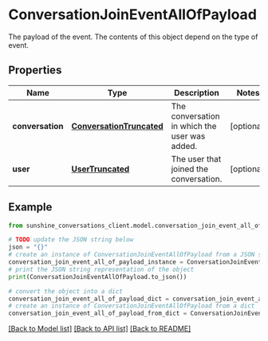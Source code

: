 # ConversationJoinEventAllOfPayload

The payload of the event. The contents of this object depend on the type of event.

## Properties

Name | Type | Description | Notes
------------ | ------------- | ------------- | -------------
**conversation** | [**ConversationTruncated**](ConversationTruncated.md) | The conversation in which the user was added. | [optional] 
**user** | [**UserTruncated**](UserTruncated.md) | The user that joined the conversation. | [optional] 

## Example

```python
from sunshine_conversations_client.model.conversation_join_event_all_of_payload import ConversationJoinEventAllOfPayload

# TODO update the JSON string below
json = "{}"
# create an instance of ConversationJoinEventAllOfPayload from a JSON string
conversation_join_event_all_of_payload_instance = ConversationJoinEventAllOfPayload.from_json(json)
# print the JSON string representation of the object
print(ConversationJoinEventAllOfPayload.to_json())

# convert the object into a dict
conversation_join_event_all_of_payload_dict = conversation_join_event_all_of_payload_instance.to_dict()
# create an instance of ConversationJoinEventAllOfPayload from a dict
conversation_join_event_all_of_payload_from_dict = ConversationJoinEventAllOfPayload.from_dict(conversation_join_event_all_of_payload_dict)
```
[[Back to Model list]](../README.md#documentation-for-models) [[Back to API list]](../README.md#documentation-for-api-endpoints) [[Back to README]](../README.md)


